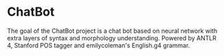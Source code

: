 # ChatBot
The goal of the ChatBot project is a chat bot based on neural network with extra layers of syntax and morphology understanding.
Powered by ANTLR 4, Stanford POS tagger and emilycoleman's English.g4 grammar.
